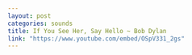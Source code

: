 ```yaml
---
layout: post
categories: sounds
title: If You See Her, Say Hello ~ Bob Dylan
link: "https://www.youtube.com/embed/OSpV331_2gs"
---
```


